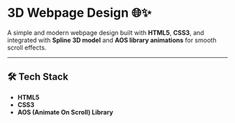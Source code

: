 # 3D Webpage Design 🌐✨

A simple and modern webpage design built with **HTML5**, **CSS3**, and integrated with **Spline 3D model** and **AOS library animations** for smooth scroll effects.  

---

## 🛠️ Tech Stack
- **HTML5**
- **CSS3**
- **AOS (Animate On Scroll) Library**